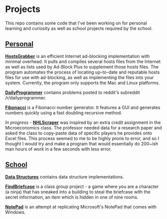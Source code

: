 Projects
========

This repo contains some code that I've been working on for personal learning and curiosity as well as school projects
required by the school.

<a href="https://github.com/victorkwak/Projects/tree/master/Personal">Personal</a>
----------------------------------------------------------------------------------
**<a href="https://github.com/victorkwak/HostsGrabber">HostsGrabber**</a>
is an efficient Internet ad-blocking implementation with minimal overhead. It pulls and compiles several hosts files
from the Internet as well as lists used by Ad-Block Plus to supplement those hosts files. The program automates the
process of locating up-to-date and reputable hosts files for use with ad-blocking, as well as implementing the files
into your system.
Currently, the program only supports the Mac and Linux platforms.

**<a href="https://github.com/victorkwak/Projects/tree/master/Personal/DailyProgrammer">DailyProgrammer</a>**
contains problems posted to reddit's subreddit /r/dailyprogrammer.

**<a href="https://github.com/victorkwak/Projects/tree/master/Personal/Fibonacci/src">Fibonacci</a>** is a Fibonacci
number generator. It features a GUI and generates numbers quickly using a fast doubling recursive method.

*In progress* - **<a href="https://github.com/victorkwak/Projects/tree/master/Personal/NHLScraper/src">NHLScraper</a>**
was inspired by an extra credit assignment in the Microeconomics class. The professor needed data for a research paper
and asked the class to copy-paste data of specific players he provides onto Excel files. This process seemed to me to
be highly prone to error, and so I thought I would try and make a program that would essentially do 200~ish man hours
of work in a few seconds with less error.

<a href="https://github.com/victorkwak/Projects/tree/master/School">School</ka>
------------------------------------------------------------------------------

**<a href="https://github.com/victorkwak/Projects/tree/master/School/Data%20Structures">Data Structures</a>**
contains data structure implementations.

**<a href="https://github.com/victorkwak/Projects/tree/master/School/FindBriefcase/src">FindBriefcase</a>** is a class
group project - a game where you are a character (a ninja) that has sneaked into a building to steal the briefcase with
the secret information, an item which is hidden in one of nine rooms.

**<a href="https://github.com/victorkwak/Projects/tree/master/School/NotePad/src">NotePad</a>** is an attempt at
replicating Microsoft's NotePad that comes with Windows.